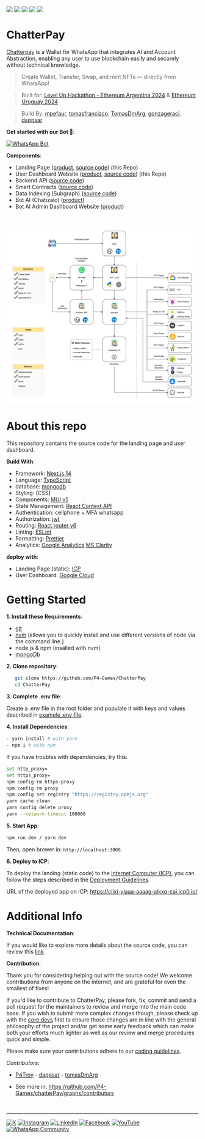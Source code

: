 ![](https://img.shields.io/badge/Next.js-informational?style=flat&logo=next.js&logoColor=white&color=6aa6f8)
![](https://img.shields.io/badge/Typescript-informational?style=flat&logo=typescript&logoColor=white&color=6aa6f8)
![](https://img.shields.io/badge/scss-informational?style=flat&logo=scss&logoColor=white&color=6aa6f8)
![](https://img.shields.io/badge/mui-informational?style=flat&logo=mui&logoColor=white&color=6aa6f8)
![](https://img.shields.io/badge/react.js-informational?style=flat&logo=react&logoColor=white&color=6aa6f8)

# ChatterPay

[Chatterpay](https://chatterpay.net) is a Wallet for WhatsApp that integrates AI and Account Abstraction, enabling any user to use blockchain easily and securely without technical knowledge.

> Create Wallet, Transfer, Swap, and mint NFTs — directly from WhatsApp!

> Built for: [Level Up Hackathon - Ethereum Argentina 2024](https://ethereumargentina.org/) & [Ethereum Uruguay 2024](https://www.ethereumuruguay.org/)

> Build By: [mpefaur](https://github.com/mpefaur), [tomasfrancizco](https://github.com/tomasfrancizco), [TomasDmArg](https://github.com/TomasDmArg), [gonzageraci](https://github.com/gonzageraci), [dappsar](https://github.com/dappsar)


**Get started with our Bot 🤖**:

[![WhatsApp Bot](https://img.shields.io/badge/Start%20on%20WhatsApp-25D366.svg?style=flat&logo=whatsapp&logoColor=white)](https://wa.me/5491164629653)


**Components**:

- Landing Page ([product](https://chatterpay.net), [source code](https://github.com/P4-Games/ChatterPay)) (this Repo)
- User Dashboard Website ([product](https://chatterpay.net/dashboard), [source code](https://github.com/P4-Games/ChatterPay)) (this Repo)
- Backend API ([source code](https://github.com/P4-Games/ChatterPay-Backend))
- Smart Contracts ([source code](https://github.com/P4-Games/ChatterPay-SmartContracts))
- Data Indexing (Subgraph) ([source code](https://github.com/P4-Games/ChatterPay-Subgraph))
- Bot AI (Chatizalo) ([product](https://chatizalo.com/))
- Bot AI Admin Dashboard Website ([product](https://app.chatizalo.com/))

<p>&nbsp;</p>

![Components Interaction](https://github.com/P4-Games/ChatterPay-Backend/blob/develop/.doc/technical-overview/chatterpay-architecture-conceptual-view.jpg?raw=true)

# About this repo

This repository contains the source code for the landing page and user dashboard.

**Build With**:

- Framework: [Next.js 14](https://nextjs.org/14)
- Language: [TypeScript](https://www.typescriptlang.org)
- database: [mongodb](https://www.mongodb.com)
- Styling: [CSS]
- Components: [MUI v5](https://mui.com/)
- State Management: [React Context API](https://react.dev/reference/react/useContext)
- Authentication: cellphone + MFA whatsapp
- Authorization: [jwt](https://jwt.io/)
- Routing: [React router v6](https://reactrouter.com/en/main/start/overview)
- Linting: [ESLint](https://eslint.org)
- Formatting: [Prettier](https://prettier.io)
- Analytics: [Google Analytics](https://analytics.google.com/) [MS Clarity](https://clarity.microsoft.com/)

**deploy with**:

- Landing Page (static): [ICP](https://internetcomputer.org/)
- User Dashboard: [Google Cloud](https://cloud.google.com/)

# Getting Started

**1. Install these Requirements**:

- [git](https://git-scm.com/)
- [nvm](https://github.com/nvm-sh/nvm) (allows you to quickly install and use different versions of node via the command line.)
- node js & npm (insalled with nvm)
- [mongoDb](https://www.mongodb.com/docs/manual/installation/)

**2. Clone repository**:

```bash
   git clone https://github.com/P4-Games/ChatterPay
   cd ChatterPay
```

**3. Complete .env file**:

Create a .env file in the root folder and populate it with keys and values described in [example_env file](./example_env).

**4. Install Dependencies**:

```sh
- yarn install # with yarn
- npm i # with npm
```

If you have troubles with dependencies, try this:

```sh
set http_proxy=
set https_proxy=
npm config rm https-proxy
npm config rm proxy
npm config set registry "https://registry.npmjs.org"
yarn cache clean
yarn config delete proxy
yarn --network-timeout 100000
```

**5. Start App**:

```sh
npm run dev / yarn dev
```

Then, open brower in: `http://localhost:3000`.

**6. Deploy to ICP**:

To deploy the landing (static code) to the [Internet Computer (ICP)](https://internetcomputer.org/), you can follow the steps described in the [Deployment Guidelines](./.doc/deployment/deploy-guidelines).

URL of the deployed app on ICP: https://cilxj-yiaaa-aaaag-alkxq-cai.icp0.io/

# Additional Info

**Technical Documentation**:

If you would like to explore more details about the source code, you can review this [link](.doc/content.md).

**Contribution**:

Thank you for considering helping out with the source code! We welcome contributions from anyone on the internet, and are grateful for even the smallest of fixes!

If you'd like to contribute to ChatterPay, please fork, fix, commit and send a pull request for the maintainers to review and merge into the main code base. If you wish to submit more complex changes though, please check up with the [core devs](https://github.com/P4-Games/chatterPay/graphs/contributors) first to ensure those changes are in line with the general philosophy of the project and/or get some early feedback which can make both your efforts much lighter as well as our review and merge procedures quick and simple.

Please make sure your contributions adhere to our [coding guidelines](./.doc/development/coding-guidelines.md).

_Contributors_:

- [P4Troy](https://github.com/mpefaur) - [dappsar](https://github.com/dappsar) - [tomasDmArg](https://github.com/TomasDmArg)

- See more in: <https://github.com/P4-Games/chatterPay/graphs/contributors>

<p>&nbsp;</p>

---

[![X](https://img.shields.io/badge/X-%231DA1F2.svg?style=flat&logo=twitter&logoColor=white)](https://x.com/chatterpay)
[![Instagram](https://img.shields.io/badge/Instagram-%23E4405F.svg?style=flat&logo=instagram&logoColor=white)](https://www.instagram.com/chatterpayofficial)
[![LinkedIn](https://img.shields.io/badge/LinkedIn-%230077B5.svg?style=flat&logo=linkedin&logoColor=white)](https://www.linkedin.com/company/chatterpay)
[![Facebook](https://img.shields.io/badge/Facebook-%231877F2.svg?style=flat&logo=facebook&logoColor=white)](https://www.facebook.com/chatterpay)
[![YouTube](https://img.shields.io/badge/YouTube-%23FF0000.svg?style=flat&logo=youtube&logoColor=white)](https://www.youtube.com/@chatterpay)
[![WhatsApp Community](https://img.shields.io/badge/WhatsApp%20Community-25D366.svg?style=flat&logo=whatsapp&logoColor=white)](https://chat.whatsapp.com/HZJrBEUYyoF8FtchfJhzmZ)
